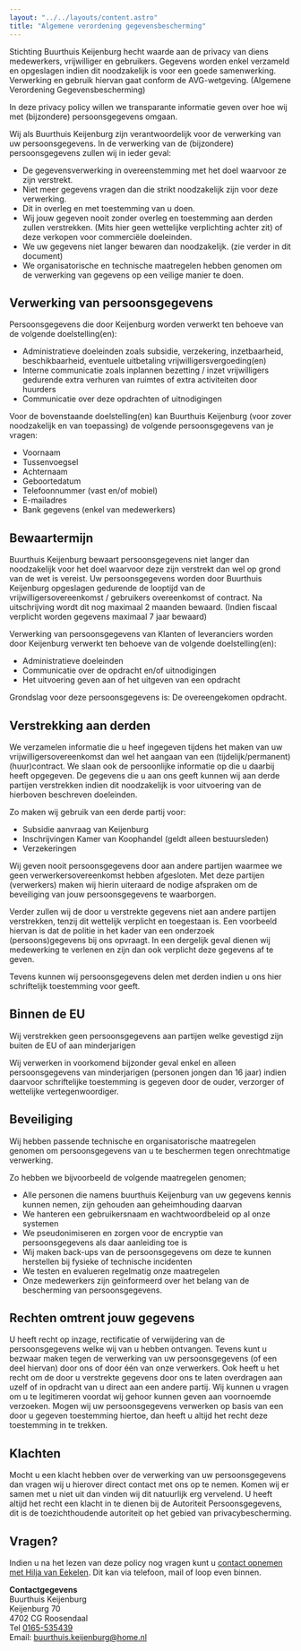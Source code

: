 ```yaml
---
layout: "../../layouts/content.astro"
title: "Algemene verordening gegevensbescherming"
---
```


Stichting Buurthuis Keijenburg hecht waarde aan de privacy van diens medewerkers, vrijwilliger en gebruikers.
Gegevens worden enkel verzameld en opgeslagen indien dit noodzakelijk is voor een goede samenwerking. Verwerking en gebruik hiervan gaat conform de AVG-wetgeving. (Algemene Verordening Gegevensbescherming)

In deze privacy policy willen we transparante informatie geven over hoe wij met (bijzondere) persoonsgegevens omgaan.

Wij als Buurthuis Keijenburg zijn verantwoordelijk voor de verwerking van uw
persoonsgegevens.
In de verwerking van de (bijzondere) persoonsgegevens zullen wij in ieder geval:
-	De gegevensverwerking in overeenstemming met het doel waarvoor ze zijn verstrekt.
-	Niet meer gegevens vragen dan die strikt noodzakelijk zijn voor deze verwerking.
-	Dit in overleg en met toestemming van u doen.
-	Wij jouw gegeven nooit zonder overleg en toestemming aan derden zullen verstrekken. (Mits hier geen wettelijke verplichting achter zit) of deze verkopen voor commerciële doeleinden.
-	We uw gegevens niet langer bewaren dan noodzakelijk. (zie verder in dit document)
-	We organisatorische en technische maatregelen hebben genomen om de verwerking van gegevens op een veilige manier te doen.

## Verwerking van persoonsgegevens
Persoonsgegevens die door Keijenburg worden verwerkt ten behoeve van de volgende doelstelling(en): 
- Administratieve doeleinden zoals subsidie, verzekering, inzetbaarheid, beschikbaarheid, eventuele uitbetaling vrijwilligersvergoeding(en) 
- Interne communicatie zoals inplannen bezetting / inzet vrijwilligers gedurende extra verhuren van ruimtes of extra activiteiten door huurders 
- Communicatie over deze opdrachten of uitnodigingen  
 
Voor de bovenstaande doelstelling(en) kan Buurthuis Keijenburg (voor zover noodzakelijk en van toepassing) de volgende persoonsgegevens van je vragen:  
- Voornaam  
- Tussenvoegsel  
- Achternaam  
- Geboortedatum  
- Telefoonnummer (vast en/of mobiel)  
- E-mailadres  
- Bank gegevens (enkel van medewerkers)

## Bewaartermijn 
Buurthuis Keijenburg bewaart persoonsgegevens niet langer dan noodzakelijk voor het doel waarvoor deze zijn verstrekt dan wel op grond van de wet is vereist. 
Uw persoonsgegevens worden door Buurthuis Keijenburg opgeslagen gedurende de looptijd van de vrijwilligersovereenkomst / gebruikers overeenkomst of contract. Na uitschrijving wordt dit nog maximaal 2 maanden bewaard. (Indien fiscaal verplicht worden gegevens maximaal 7 jaar bewaard)
 
Verwerking van persoonsgegevens van Klanten of leveranciers worden door Keijenburg verwerkt ten behoeve van de volgende doelstelling(en): 
- Administratieve doeleinden 
- Communicatie over de opdracht en/of uitnodigingen 
- Het uitvoering geven aan of het uitgeven van een opdracht 

Grondslag voor deze persoonsgegevens is: De overeengekomen opdracht. 

## Verstrekking aan derden
We verzamelen informatie die u heef ingegeven tijdens het maken van uw vrijwilligersovereenkomst dan wel het aangaan van een (tijdelijk/permanent) (huur)contract. We slaan ook de persoonlijke informatie op die u daarbij heeft opgegeven. De gegevens die u aan ons geeft kunnen wij aan derde partijen verstrekken indien dit noodzakelijk is voor uitvoering van de hierboven beschreven doeleinden.  

Zo maken wij gebruik van een derde partij voor: 
- Subsidie aanvraag van Keijenburg
- Inschrijvingen Kamer van Koophandel (geldt alleen bestuursleden) 
- Verzekeringen

Wij geven nooit persoonsgegevens door aan andere partijen waarmee we geen verwerkersovereenkomst hebben afgesloten. Met deze partijen (verwerkers) maken wij hierin uiteraard de nodige afspraken om de beveiliging van jouw persoonsgegevens te waarborgen.  

Verder zullen wij de door u verstrekte gegevens niet aan andere partijen verstrekken, tenzij dit wettelijk verplicht en toegestaan is. Een voorbeeld hiervan is dat de politie in het kader van een onderzoek (persoons)gegevens bij ons opvraagt. In een dergelijk geval dienen wij medewerking te verlenen en zijn dan ook verplicht deze gegevens af te geven.  

Tevens kunnen wij persoonsgegevens delen met derden indien u ons hier schriftelijk toestemming voor geeft.

## Binnen de EU 
Wij verstrekken geen persoonsgegevens aan partijen welke gevestigd zijn buiten de EU of aan minderjarigen 

Wij verwerken in voorkomend bijzonder geval enkel en alleen persoonsgegevens van minderjarigen (personen jongen dan 16 jaar) indien daarvoor schriftelijke toestemming is gegeven door de ouder, verzorger of wettelijke vertegenwoordiger. 

## Beveiliging
Wij hebben passende technische en organisatorische maatregelen genomen om persoonsgegevens van u te beschermen tegen onrechtmatige verwerking. 
 
Zo hebben we bijvoorbeeld de volgende maatregelen genomen; 
- Alle personen die namens buurthuis Keijenburg van uw gegevens kennis kunnen nemen, zijn gehouden aan geheimhouding daarvan 
- We hanteren een gebruikersnaam en wachtwoordbeleid op al onze systemen 
- We pseudonimiseren en zorgen voor de encryptie van persoonsgegevens als daar aanleiding toe is 
- Wij maken back-ups van de persoonsgegevens om deze te kunnen herstellen bij fysieke of technische incidenten 
- We testen en evalueren regelmatig onze maatregelen 
- Onze medewerkers zijn geïnformeerd over het belang van de bescherming van persoonsgegevens. 
 
## Rechten omtrent jouw gegevens 
U heeft recht op inzage, rectificatie of verwijdering van de persoonsgegevens welke wij van u hebben ontvangen. Tevens kunt u bezwaar maken tegen de verwerking van uw persoonsgegevens (of een deel hiervan) door ons of door één van onze verwerkers. Ook heeft u het recht om de door u verstrekte gegevens door ons te laten overdragen aan uzelf of in opdracht van u direct aan een andere partij. Wij kunnen u vragen om u te legitimeren voordat wij gehoor kunnen geven aan voornoemde verzoeken. Mogen wij uw persoonsgegevens verwerken op basis van een door u gegeven toestemming hiertoe, dan heeft u altijd het recht deze toestemming in te trekken. 
 
## Klachten
Mocht u een klacht hebben over de verwerking van uw persoonsgegevens dan vragen wij u hierover direct contact met ons op te nemen. Komen wij er samen met u niet uit dan vinden wij dit natuurlijk erg vervelend. U heeft altijd het recht een klacht in te dienen bij de Autoriteit Persoonsgegevens, dit is de toezichthoudende autoriteit op het gebied van privacybescherming. 
 
## Vragen?
Indien u na het lezen van deze policy nog vragen kunt u [contact opnemen met Hilja van Eekelen](/contact). Dit kan via telefoon, mail of loop even binnen.

**Contactgegevens**  
Buurthuis Keijenburg  
Keijenburg 70  
4702 CG Roosendaal  
Tel [0165-535439](tel:0165535439)  
Email: [buurthuis.keijenburg@home.nl](mailto:buurthuis.keijenburg@home.nl)  
